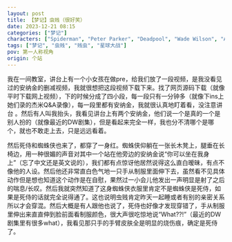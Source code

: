 ```yaml
---
layout: post
title: 【梦记】虫贱（很好笑）
date: 2023-12-21 08:15
categories: ["梦记"]
characters: ["Spiderman", "Peter Parker", "Deadpool", "Wade Wilson", "Anakin Skywalker"]
tags: ["梦记", "虫贱", "贱虫", "星球大战"]
pov: 第一人称视角
origin: 个站
---
```


我在一间教室，讲台上有一个小女孩在做pre，给我们放了一段视频，是我没看见过的安纳金的删减视频，我就很想把这段视频下载下来。找了网页源码下载（就像平时下载网上视频），下的时候分成了四小段，每一段只有一分钟多（就像下ins上她们录的杰米Q&A录像），每一段里都有安纳金，我就很认真地盯着看，没注意讲台 。然后有人叫我抬头，我看见讲台上有两个安纳金，他们说一个是真的一个是别人扮的（就像最近的DW剧集），但是看起来完全一样，我也分不清哪个是哪个，就也不敢走上去，只是远远看着。

然后死侍和蜘蛛侠也来了，都穿了一身红。蜘蛛侠仰躺在一张长木凳上，腿垂在长椅边，用一种很媚的声音对其中一个站在他旁边的安纳金说“你可以坐在我身上”（忘了中文还是英文说的），我们都有点惊讶他居然说得这么直白暧昧，有点不像他的人设。然后他还非常直白色气地一只手从制服里面伸下去，虽然看不见具体动作但是想也知道这个动作是在自慰，果然过一小会儿他发出一声明显是射了之后的喘息/长叹。然后我就突然知道了这身蜘蛛侠衣服里肯定不是蜘蛛侠是死侍，如果是死侍的话就完全说得通了。这也说明虫贱肯定昨天一起睡或者有别的亲密关系所以才会穿混。然后大概是有人跟他也说了，死侍也好像才发现穿错了，手从制服里伸出来直直伸到脸前面看制服颜色，很大声很吃惊地说“What??!”（最近的DW剧集里有很多what），我看见那只手的手臂皮肤全是明显的烧伤痕，确定是死侍了。
